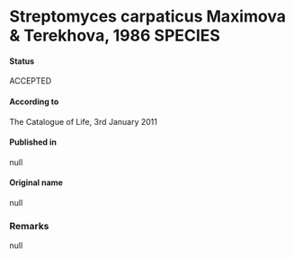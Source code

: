 Streptomyces carpaticus Maximova & Terekhova, 1986 SPECIES
=======

#### Status
ACCEPTED

#### According to
The Catalogue of Life, 3rd January 2011

#### Published in
null

#### Original name
null

### Remarks
null